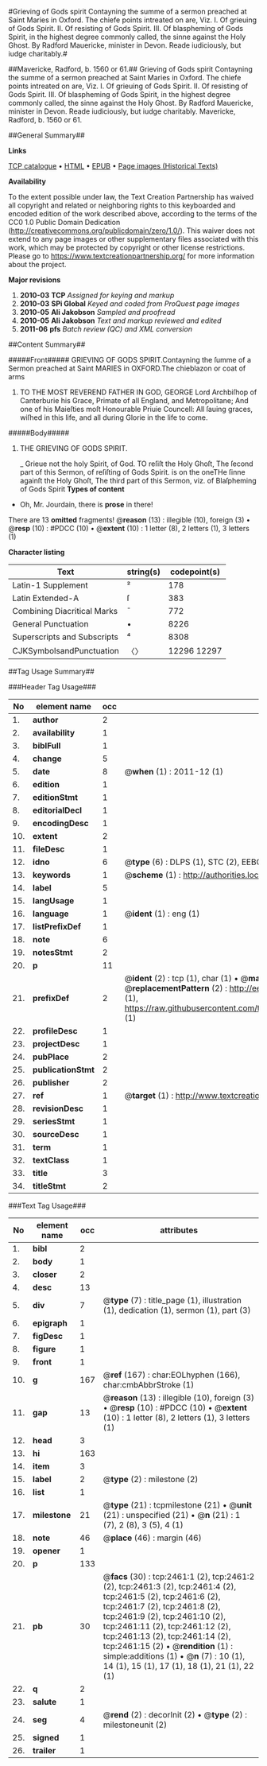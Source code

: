#Grieving of Gods spirit Contayning the summe of a sermon preached at Saint Maries in Oxford. The chiefe points intreated on are, Viz. I. Of grieuing of Gods Spirit. II. Of resisting of Gods Spirit. III. Of blaspheming of Gods Spirit, in the highest degree commonly called, the sinne against the Holy Ghost. By Radford Mauericke, minister in Devon. Reade iudiciously, but iudge charitably.#

##Mavericke, Radford, b. 1560 or 61.##
Grieving of Gods spirit Contayning the summe of a sermon preached at Saint Maries in Oxford. The chiefe points intreated on are, Viz. I. Of grieuing of Gods Spirit. II. Of resisting of Gods Spirit. III. Of blaspheming of Gods Spirit, in the highest degree commonly called, the sinne against the Holy Ghost. By Radford Mauericke, minister in Devon. Reade iudiciously, but iudge charitably.
Mavericke, Radford, b. 1560 or 61.

##General Summary##

**Links**

[TCP catalogue](http://www.ota.ox.ac.uk/tcp/)  • 
[HTML](http://tei.it.ox.ac.uk/tcp/Texts-HTML/free/A07/A07286.html)  • 
[EPUB](http://tei.it.ox.ac.uk/tcp/Texts-EPUB/free/A07/A07286.epub) • 
[Page images (Historical Texts)](https://historicaltexts.jisc.ac.uk/eebo-99838102e)

**Availability**

To the extent possible under law, the Text Creation Partnership has waived all copyright and related or neighboring rights to this keyboarded and encoded edition of the work described above, according to the terms of the CC0 1.0 Public Domain Dedication (http://creativecommons.org/publicdomain/zero/1.0/). This waiver does not extend to any page images or other supplementary files associated with this work, which may be protected by copyright or other license restrictions. Please go to https://www.textcreationpartnership.org/ for more information about the project.

**Major revisions**

1. __2010-03__ __TCP__ *Assigned for keying and markup*
1. __2010-03__ __SPi Global__ *Keyed and coded from ProQuest page images*
1. __2010-05__ __Ali Jakobson__ *Sampled and proofread*
1. __2010-05__ __Ali Jakobson__ *Text and markup reviewed and edited*
1. __2011-06__ __pfs__ *Batch review (QC) and XML conversion*

##Content Summary##

#####Front#####
GRIEVING OF GODS SPIRIT.Contayning the ſumme of a Sermon preached at Saint MARIES in OXFORD.The chieblazon or coat of arms
1. TO THE MOST REVEREND FATHER IN GOD, GEORGE Lord Archbiſhop of Canterburie his Grace, Primate of all England, and Metropolitane; And one of his Maieſties moſt Honourable Priuie Councell: All ſauing graces, wiſhed in this life, and all during Glorie in the life to come.

#####Body#####

1. THE GRIEVING OF GODS SPIRIT.

    _ Grieue not the holy Spirit, of God.
TO reſiſt the Holy Ghoſt,
The ſecond part of this Sermon, of reſiſting of Gods Spirit. is on the oneTHe ſinne againſt the Holy Ghoſt,
The third part of this Sermon, viz. of Blaſpheming of Gods Spirit 
**Types of content**

  * Oh, Mr. Jourdain, there is **prose** in there!

There are 13 **omitted** fragments! 
 @__reason__ (13) : illegible (10), foreign (3)  •  @__resp__ (10) : #PDCC (10)  •  @__extent__ (10) : 1 letter (8), 2 letters (1), 3 letters (1)

**Character listing**


|Text|string(s)|codepoint(s)|
|---|---|---|
|Latin-1 Supplement|²|178|
|Latin Extended-A|ſ|383|
|Combining             Diacritical Marks|̄|772|
|General Punctuation|•|8226|
|Superscripts             and Subscripts|⁴|8308|
|CJKSymbolsandPunctuation|〈〉|12296 12297|

##Tag Usage Summary##

###Header Tag Usage###

|No|element name|occ|attributes|
|---|---|---|---|
|1.|__author__|2||
|2.|__availability__|1||
|3.|__biblFull__|1||
|4.|__change__|5||
|5.|__date__|8| @__when__ (1) : 2011-12 (1)|
|6.|__edition__|1||
|7.|__editionStmt__|1||
|8.|__editorialDecl__|1||
|9.|__encodingDesc__|1||
|10.|__extent__|2||
|11.|__fileDesc__|1||
|12.|__idno__|6| @__type__ (6) : DLPS (1), STC (2), EEBO-CITATION (1), PROQUEST (1), VID (1)|
|13.|__keywords__|1| @__scheme__ (1) : http://authorities.loc.gov/ (1)|
|14.|__label__|5||
|15.|__langUsage__|1||
|16.|__language__|1| @__ident__ (1) : eng (1)|
|17.|__listPrefixDef__|1||
|18.|__note__|6||
|19.|__notesStmt__|2||
|20.|__p__|11||
|21.|__prefixDef__|2| @__ident__ (2) : tcp (1), char (1)  •  @__matchPattern__ (2) : ([0-9\-]+):([0-9IVX]+) (1), (.+) (1)  •  @__replacementPattern__ (2) : http://eebo.chadwyck.com/downloadtiff?vid=$1&page=$2 (1), https://raw.githubusercontent.com/textcreationpartnership/Texts/master/tcpchars.xml#$1 (1)|
|22.|__profileDesc__|1||
|23.|__projectDesc__|1||
|24.|__pubPlace__|2||
|25.|__publicationStmt__|2||
|26.|__publisher__|2||
|27.|__ref__|1| @__target__ (1) : http://www.textcreationpartnership.org/docs/. (1)|
|28.|__revisionDesc__|1||
|29.|__seriesStmt__|1||
|30.|__sourceDesc__|1||
|31.|__term__|1||
|32.|__textClass__|1||
|33.|__title__|3||
|34.|__titleStmt__|2||


###Text Tag Usage###

|No|element name|occ|attributes|
|---|---|---|---|
|1.|__bibl__|2||
|2.|__body__|1||
|3.|__closer__|2||
|4.|__desc__|13||
|5.|__div__|7| @__type__ (7) : title_page (1), illustration (1), dedication (1), sermon (1), part (3)|
|6.|__epigraph__|1||
|7.|__figDesc__|1||
|8.|__figure__|1||
|9.|__front__|1||
|10.|__g__|167| @__ref__ (167) : char:EOLhyphen (166), char:cmbAbbrStroke (1)|
|11.|__gap__|13| @__reason__ (13) : illegible (10), foreign (3)  •  @__resp__ (10) : #PDCC (10)  •  @__extent__ (10) : 1 letter (8), 2 letters (1), 3 letters (1)|
|12.|__head__|3||
|13.|__hi__|163||
|14.|__item__|3||
|15.|__label__|2| @__type__ (2) : milestone (2)|
|16.|__list__|1||
|17.|__milestone__|21| @__type__ (21) : tcpmilestone (21)  •  @__unit__ (21) : unspecified (21)  •  @__n__ (21) : 1 (7), 2 (8), 3 (5), 4 (1)|
|18.|__note__|46| @__place__ (46) : margin (46)|
|19.|__opener__|1||
|20.|__p__|133||
|21.|__pb__|30| @__facs__ (30) : tcp:2461:1 (2), tcp:2461:2 (2), tcp:2461:3 (2), tcp:2461:4 (2), tcp:2461:5 (2), tcp:2461:6 (2), tcp:2461:7 (2), tcp:2461:8 (2), tcp:2461:9 (2), tcp:2461:10 (2), tcp:2461:11 (2), tcp:2461:12 (2), tcp:2461:13 (2), tcp:2461:14 (2), tcp:2461:15 (2)  •  @__rendition__ (1) : simple:additions (1)  •  @__n__ (7) : 10 (1), 14 (1), 15 (1), 17 (1), 18 (1), 21 (1), 22 (1)|
|22.|__q__|2||
|23.|__salute__|1||
|24.|__seg__|4| @__rend__ (2) : decorInit (2)  •  @__type__ (2) : milestoneunit (2)|
|25.|__signed__|1||
|26.|__trailer__|1||

